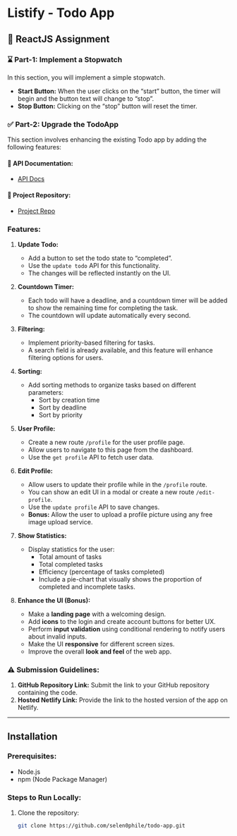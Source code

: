 # Listify - Todo App

## 🚀 ReactJS Assignment

### ⌛ Part-1: Implement a Stopwatch
In this section, you will implement a simple stopwatch. 

- **Start Button:** When the user clicks on the “start” button, the timer will begin and the button text will change to “stop”.
- **Stop Button:** Clicking on the “stop” button will reset the timer.

### ✅ Part-2: Upgrade the TodoApp

This section involves enhancing the existing Todo app by adding the following features:

#### 🔗 API Documentation:
- [API Docs](http://3.109.211.104:8001/docs)

#### 🔗 Project Repository:
- [Project Repo](https://github.com/selen0phile/todo-app)

### Features:

1. **Update Todo:**
   - Add a button to set the todo state to “completed”.
   - Use the `update todo` API for this functionality.
   - The changes will be reflected instantly on the UI.

2. **Countdown Timer:**
   - Each todo will have a deadline, and a countdown timer will be added to show the remaining time for completing the task.
   - The countdown will update automatically every second.

3. **Filtering:**
   - Implement priority-based filtering for tasks.
   - A search field is already available, and this feature will enhance filtering options for users.

4. **Sorting:**
   - Add sorting methods to organize tasks based on different parameters:
     - Sort by creation time
     - Sort by deadline
     - Sort by priority

5. **User Profile:**
   - Create a new route `/profile` for the user profile page.
   - Allow users to navigate to this page from the dashboard.
   - Use the `get profile` API to fetch user data.

6. **Edit Profile:**
   - Allow users to update their profile while in the `/profile` route.
   - You can show an edit UI in a modal or create a new route `/edit-profile`.
   - Use the `update profile` API to save changes.
   - **Bonus:** Allow the user to upload a profile picture using any free image upload service.

7. **Show Statistics:**
   - Display statistics for the user:
     - Total amount of tasks
     - Total completed tasks
     - Efficiency (percentage of tasks completed)
     - Include a pie-chart that visually shows the proportion of completed and incomplete tasks.

8. **Enhance the UI (Bonus):**
   - Make a **landing page** with a welcoming design.
   - Add **icons** to the login and create account buttons for better UX.
   - Perform **input validation** using conditional rendering to notify users about invalid inputs.
   - Make the UI **responsive** for different screen sizes.
   - Improve the overall **look and feel** of the web app.

### ⚠️ Submission Guidelines:

1. **GitHub Repository Link:** Submit the link to your GitHub repository containing the code.
2. **Hosted Netlify Link:** Provide the link to the hosted version of the app on Netlify.

---

## Installation

### Prerequisites:
- Node.js
- npm (Node Package Manager)

### Steps to Run Locally:

1. Clone the repository:
   ```bash
   git clone https://github.com/selen0phile/todo-app.git
